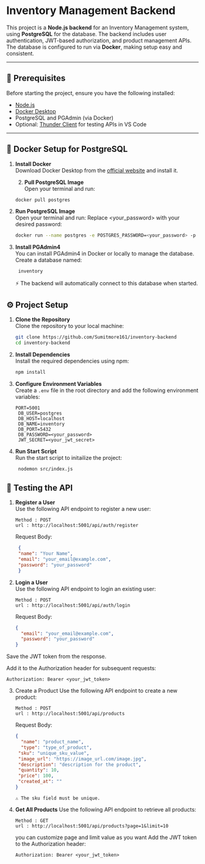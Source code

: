 # Inventory Management Backend

This project is a **Node.js backend** for an Inventory Management system, using **PostgreSQL** for the database. The backend includes user authentication, JWT-based authorization, and product management APIs. The database is configured to run via **Docker**, making setup easy and consistent.

---

## 🚀 Prerequisites

Before starting the project, ensure you have the following installed:

- [Node.js](https://nodejs.org/)
- [Docker Desktop](https://docs.docker.com/desktop/)
- PostgreSQL and PGAdmin (via Docker)
- Optional: [Thunder Client](https://www.thunderclient.io/) for testing APIs in VS Code

---

## 🐳 Docker Setup for PostgreSQL

1. **Install Docker**  
   Download Docker Desktop from the [official website](https://docs.docker.com/desktop/) and install it.

    2. **Pull PostgreSQL Image**  
    Open your terminal and run:  
    ```bash
    docker pull postgres
    ```

3. **Run PostgreSQL Image**  
   Open your terminal and run: 
   Replace <your_password> with your desired password: 
   ```bash
   docker run --name postgres -e POSTGRES_PASSWORD=<your_password> -p 5432:5432 -d postgres
   ```

3. **Install PGAdmin4**  
   You can install PGAdmin4 in Docker or locally to manage the database. Create a database named: 

   ```bash
    inventory
    ```
    ⚡ The backend will automatically connect to this database when started.

## ⚙️ Project Setup

1. **Clone the Repository**  
   Clone the repository to your local machine:
   ```bash
   git clone https://github.com/Sumitmore161/inventory-backend
   cd inventory-backend
   ```

2. **Install Dependencies**  
   Install the required dependencies using npm:
   ```bash
   npm install
   ```

3. **Configure Environment Variables**  
   Create a `.env` file in the root directory and add the following environment variables:
   ```env
   PORT=5001
    DB_USER=postgres
    DB_HOST=localhost
    DB_NAME=inventory
    DB_PORT=5432
    DB_PASSWORD=<your_password>
    JWT_SECRET=<your_jwt_secret>
   ```

4. **Run Start Script**  
   Run the start script to initailize the project:
   ```bash
    nodemon src/index.js
   ```

##  🧪 Testing the API

1. **Register a User**  
   Use the following API endpoint to register a new user:
   ```
   Method : POST 
   url : http://localhost:5001/api/auth/register
   ```
   Request Body:
   ```json
    {
    "name": "Your Name",
    "email": "your_email@example.com",
    "password": "your_password"
    }

   ```
2. **Login a User**  
   Use the following API endpoint to login an existing user:
   ```
   Method : POST
   url : http://localhost:5001/api/auth/login
   ```
   Request Body:
   ```json
   {
     "email": "your_email@example.com",
     "password": "your_password"
   }
   ```
Save the JWT token from the response.

Add it to the Authorization header for subsequent requests:

``` make
Authorization: Bearer <your_jwt_token>
```

3. Create a Product
   Use the following API endpoint to create a new product:
   ```
   Method : POST
   url : http://localhost:5001/api/products
   ```
   Request Body:
   ```json
   {
     "name": "product_name",
     "type": "type_of_product",
    "sku": "unique_sku_value",
    "image_url": "https://image_url.com/image.jpg",
    "description": "description for the product",
    "quantity": 10,
    "price": 100,
    "created_at": ""
   }
   ```
   ```
   ⚠️ The sku field must be unique.
    ```

4. **Get All Products**
   Use the following API endpoint to retrieve all products:
   ```
   Method : GET
   url : http://localhost:5001/api/products?page=1&limit=10
   ```
   you can customize page and limit value as you want 
   Add the JWT token to the Authorization header:
   ``` make
   Authorization: Bearer <your_jwt_token>
   ```

